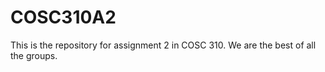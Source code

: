 COSC310A2
=========

This is the repository for assignment 2 in COSC 310.  We are the best of all the groups.

